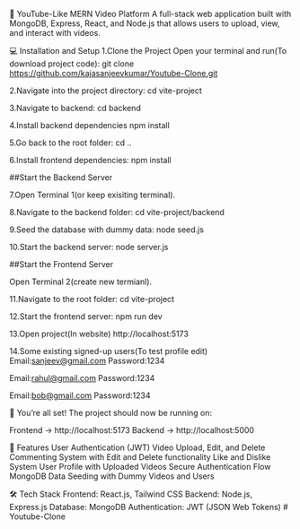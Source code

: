 🎥 YouTube-Like MERN Video Platform
A full-stack web application built with MongoDB, Express, React, and Node.js that allows users to upload, view, and interact with videos.

💻 Installation and Setup
1.Clone the Project
Open your terminal and run(To download project code):
git clone https://github.com/kajasanjeevkumar/Youtube-Clone.git

2.Navigate into the project directory:
cd vite-project

3.Navigate to backend:
cd backend

4.Install backend dependencies
npm install

5.Go back to the root folder:
cd ..

6.Install frontend dependencies:
npm install

##Start the Backend Server

7.Open Terminal 1(or keep exisiting terminal).

8.Navigate to the backend folder:
cd vite-project/backend

9.Seed the database with dummy data:
node seed.js

10.Start the backend server:
node server.js

##Start the Frontend Server

Open Terminal 2(create new termianl).

11.Navigate to the root folder:
cd vite-project

12.Start the frontend server:
npm run dev

13.Open project(In website)
http://localhost:5173

14.Some existing signed-up users(To test profile edit)
Email:sanjeev@gmail.com
Password:1234

Email:rahul@gmail.com
Password:1234

Email:bob@gmail.com
Password:1234

🚀 You’re all set!
The project should now be running on:

Frontend → http://localhost:5173
Backend → http://localhost:5000


🚀 Features
User Authentication (JWT)
Video Upload, Edit, and Delete
Commenting System with Edit and Delete functionality
Like and Dislike System
User Profile with Uploaded Videos
Secure Authentication Flow
MongoDB Data Seeding with Dummy Videos and Users

🛠️ Tech Stack
Frontend: React.js, Tailwind CSS
Backend: Node.js, Express.js
Database: MongoDB
Authentication: JWT (JSON Web Tokens)
#   Y o u t u b e - C l o n e  
 